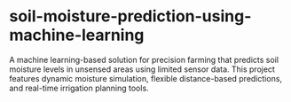 # soil-moisture-prediction-using-machine-learning
A machine learning-based solution for precision farming that predicts soil moisture levels in unsensed areas using limited sensor data. This project features dynamic moisture simulation, flexible distance-based predictions, and real-time irrigation planning tools.
